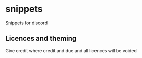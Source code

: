 # snippets
Snippets for discord

## Licences and theming
Give credit where credit and due and all licences will be voided
